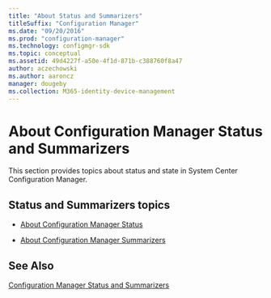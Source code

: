 ```yaml
---
title: "About Status and Summarizers"
titleSuffix: "Configuration Manager"
ms.date: "09/20/2016"
ms.prod: "configuration-manager"
ms.technology: configmgr-sdk
ms.topic: conceptual
ms.assetid: 49d4227f-a50e-4f1d-871b-c388760f8a47
author: aczechowski
ms.author: aaroncz
manager: dougeby
ms.collection: M365-identity-device-management
---
```

# About Configuration Manager Status and Summarizers
This section provides topics about status and state in System Center Configuration Manager.  

## Status and Summarizers topics  

-   [About Configuration Manager Status](../../../../develop/core/servers/manage/about-configuration-manager-status.md)  

-   [About Configuration Manager Summarizers](../../../../develop/core/servers/manage/about-configuration-manager-summarizers.md)  

## See Also  
 [Configuration Manager Status and Summarizers](../../../../develop/core/servers/manage/configuration-manager-status-and-summarizers.md)
